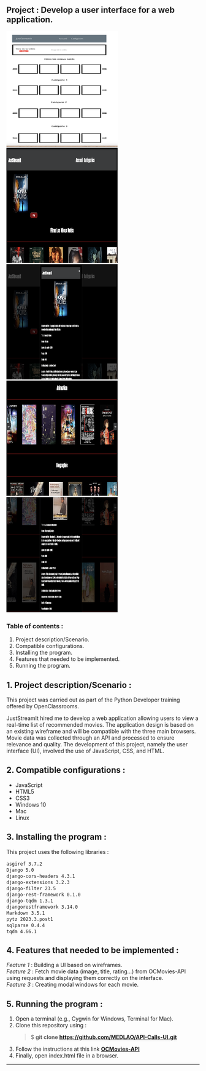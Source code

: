 ## Project : Develop a user interface for a web application.

<p>
  <img src="pictures/JustStreamIt-wireframe.png" width="290" height="300" />
  <img src="pictures/JustStreamIt-website-1.png" width="290" height="300" />
  <img src="pictures/JustStreamIt-website-2.png" width="290" height="300" />
  <img src="pictures/JustStreamIt-website-3.png" width="290" height="300" />
  <img src="pictures/JustStreamIt-website-4.png" width="290" height="300" />
</p>

### Table of contents :
1. Project description/Scenario.
2. Compatible configurations.
3. Installing the program.
4. Features that needed to be implemented.
5. Running the program.

## 1. Project description/Scenario :

This project was carried out as part of the Python Developer training offered by OpenClassrooms.

JustStreamIt hired me to develop a web application allowing users to view a real-time list of recommended movies. 
The application design is based on an existing wireframe and will be compatible with the three main browsers.
Movie data was collected through an API and processed to ensure relevance and quality.
The development of this project, namely the user interface (UI), involved the use of JavaScript, CSS, and HTML.

## 2. Compatible configurations :

* JavaScript
* HTML5
* CSS3
* Windows 10
* Mac
* Linux

## 3. Installing the program :
This project uses the following libraries :

```
asgiref 3.7.2
Django 5.0
django-cors-headers 4.3.1
django-extensions 3.2.3
django-filter 23.5
django-rest-framework 0.1.0
django-tqdm 1.3.1
djangorestframework 3.14.0
Markdown 3.5.1
pytz 2023.3.post1
sqlparse 0.4.4
tqdm 4.66.1

```

## 4. Features that needed to be implemented :

 *Feature 1* : Building a UI based on wireframes. \
 *Feature 2* : Fetch movie data (image, title, rating...) from OCMovies-API using requests and displaying them correctly on the interface. \
 *Feature 3* : Creating modal windows for each movie.

## 5. Running the program :

1. Open a terminal (e.g., Cygwin for Windows, Terminal for Mac).
2. Clone this repository using :
   > $<b> git clone https://github.com/MEDLAO/API-Calls-UI.git </b> 
3. Follow the instructions at this link [**OCMovies-API**](https://github.com/OpenClassrooms-Student-Center/OCMovies-API-EN-FR?tab=readme-ov-file)
4. Finally, open index.html file in a browser.


---
